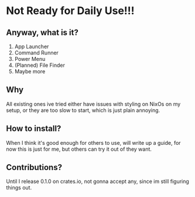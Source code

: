 # Not Ready for Daily Use!!!

## Anyway, what is it?
1. App Launcher
2. Command Runner
3. Power Menu
4. (Planned) File Finder
5. Maybe more

## Why
All existing ones ive tried either have issues with styling on NixOs on
my setup, or they are too slow to start, which is just plain annoying.

## How to install?
When I think it's good enough for others to use, will write up a guide,
for now this is just for me, but others can try it out of they want.

## Contributions?
Until I release 0.1.0 on crates.io, not gonna accept any, since im still
figuring things out.
